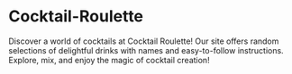 # Cocktail-Roulette
Discover a world of cocktails at Cocktail Roulette! Our site offers random selections of delightful drinks with names and easy-to-follow instructions. Explore, mix, and enjoy the magic of cocktail creation!
